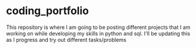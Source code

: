 # coding_portfolio
This repository is where I am going to be posting different projects that I am working on while developing my skills in python and sql. I'll be updating this as I progress and try out different tasks/problems
